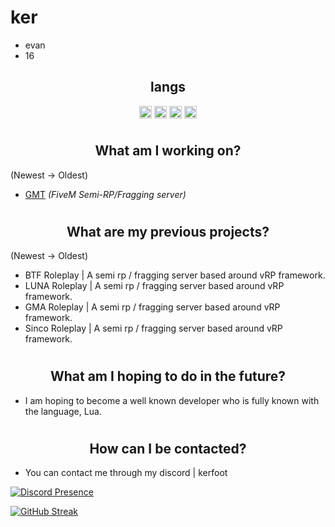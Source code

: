 <h1>ker</h1>

- evan
- 16

<h2 align="center">langs</h2>

<p align="center">
<img align="center" src="https://cdn.jsdelivr.net/npm/simple-icons@3.0.1/icons/python.svg" alt="python" height="20" width="20" />
<img align="center" src="https://cdn.jsdelivr.net/npm/simple-icons@3.0.1/icons/lua.svg" alt="lua" height="20" width="20" />
<img align="center" src="https://cdn.jsdelivr.net/npm/simple-icons@3.0.1/icons/csharp.svg" alt="csharp" height="20" width="20" />
<img align="center" src="https://cdn.jsdelivr.net/npm/simple-icons@3.0.1/icons/node-dot-js.svg" alt="nodejs" height="20" width="20" />
</p>

# <h2 align="center">What am I working on?</h2>
(Newest -> Oldest)
- [GMT](https://discord.gg/gmt) *(FiveM Semi-RP/Fragging server)*

# <h2 align="center">What are my previous projects?</h2>
(Newest -> Oldest)
- BTF Roleplay | A semi rp / fragging server based around vRP framework.
- LUNA Roleplay | A semi rp / fragging server based around vRP framework.
- GMA Roleplay | A semi rp / fragging server based around vRP framework.
- Sinco Roleplay | A semi rp / fragging server based around vRP framework.

# <h2 align="center">What am I hoping to do in the future?</h2>
- I am hoping to become a well known developer who is fully known with the language, Lua.

# <h2 align="center">How can I be contacted?</h2>

- You can contact me through my discord | kerfoot
  
[![Discord Presence](https://lanyard.cnrad.dev/api/1041903927253286952)](https://discord.com/users/1041903927253286952)

[![GitHub Streak](https://github-readme-streak-stats.herokuapp.com?user=eluxbar&theme=dark&hide_border=true)](https://git.io/streak-stats)
